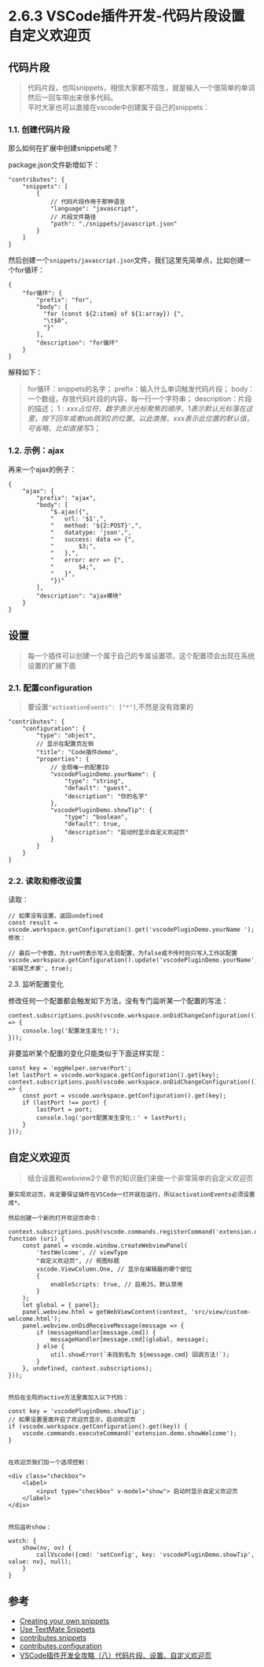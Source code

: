 # 2.6.3 VSCode插件开发-代码片段设置自定义欢迎页

## 代码片段
>代码片段，也叫snippets，相信大家都不陌生，就是输入一个很简单的单词然后一回车带出来很多代码。  
平时大家也可以直接在vscode中创建属于自己的snippets：

### 1.1. 创建代码片段

那么如何在扩展中创建snippets呢？

package.json文件新增如下：

```
"contributes": {
	"snippets": [
		{
			// 代码片段作用于那种语言
			"language": "javascript",
			// 片段文件路径
			"path": "./snippets/javascript.json"
		}
	]
}
```

然后创建一个`snippets/javascript.json`文件，我们这里先简单点，比如创建一个for循环：

```
{
	"for循环": {
		"prefix": "for",
		"body": [
		  "for (const ${2:item} of ${1:array}) {",
		  "\t$0",
		  "}"
		],
		"description": "for循环"
	}
}
```

解释如下：

>for循环：snippets的名字；
prefix：输入什么单词触发代码片段；
body：一个数组，存放代码片段的内容，每一行一个字符串；
description：片段的描述；
${1:xxx}占位符，数字表示光标聚焦的顺序，1表示默认光标落在这里，按下回车或者tab跳到2的位置，以此类推，xxx表示此位置的默认值，可省略，比如直接写$3；

### 1.2. 示例：ajax
再来一个ajax的例子：

```
{
	"ajax": {
		"prefix": "ajax",
		"body": [
			"$.ajax({",
			"	url: '$1',",
			"	method: '${2:POST}',",
			"	datatype: 'json',",
			"	success: data => {",
			"		$3;",
			"	},",
			"	error: err => {",
			"		$4;",
			"	}",
			"})"
		],
		"description": "ajax模块"
	}
}
```

## 设置

>每一个插件可以创建一个属于自己的专属设置项，这个配置项会出现在系统设置的扩展下面


### 2.1. 配置configuration

>要设置`"activationEvents": ["*"]`,不然是没有效果的

```
"contributes": {
	"configuration": {
		"type": "object",
		// 显示在配置页左侧
		"title": "Code插件demo",
		"properties": {
			// 全局唯一的配置ID
			"vscodePluginDemo.yourName": {
				"type": "string",
				"default": "guest",
				"description": "你的名字"
			},
			"vscodePluginDemo.showTip": {
				"type": "boolean",
				"default": true,
				"description": "启动时显示自定义欢迎页"
			}
		}
	}
}
```

### 2.2. 读取和修改设置

读取：

```
// 如果没有设置，返回undefined
const result = vscode.workspace.getConfiguration().get('vscodePluginDemo.yourName ');
修改：

// 最后一个参数，为true时表示写入全局配置，为false或不传时则只写入工作区配置
vscode.workspace.getConfiguration().update('vscodePluginDemo.yourName', '前端艺术家', true);
```
2.3. 监听配置变化

修改任何一个配置都会触发如下方法，没有专门监听某一个配置的写法：

```
context.subscriptions.push(vscode.workspace.onDidChangeConfiguration(() => {
	console.log('配置发生变化！');
}));
```

非要监听某个配置的变化只能类似于下面这样实现：

```
const key = 'eggHelper.serverPort';
let lastPort = vscode.workspace.getConfiguration().get(key);
context.subscriptions.push(vscode.workspace.onDidChangeConfiguration(() => {
	const port = vscode.workspace.getConfiguration().get(key);
	if (lastPort !== port) {
		lastPort = port;
		console.log('port配置发生变化：' + lastPort);
	}
}));
```

## 自定义欢迎页


>结合设置和webview2个章节的知识我们来做一个非常简单的自定义欢迎页

```
要实现欢迎页，肯定要保证插件在VSCode一打开就在运行，所以activationEvents必须设置成*。

然后创建一个新的打开欢迎页命令：

context.subscriptions.push(vscode.commands.registerCommand('extension.demo.showWelcome', function (uri) {
	const panel = vscode.window.createWebviewPanel(
		'testWelcome', // viewType
		"自定义欢迎页", // 视图标题
		vscode.ViewColumn.One, // 显示在编辑器的哪个部位
		{
			enableScripts: true, // 启用JS，默认禁用
		}
	);
	let global = { panel};
	panel.webview.html = getWebViewContent(context, 'src/view/custom-welcome.html');
	panel.webview.onDidReceiveMessage(message => {
		if (messageHandler[message.cmd]) {
			messageHandler[message.cmd](global, message);
		} else {
			util.showError(`未找到名为 ${message.cmd} 回调方法!`);
		}
	}, undefined, context.subscriptions);
}));


然后在全局的active方法里面加入以下代码：

const key = 'vscodePluginDemo.showTip';
// 如果设置里面开启了欢迎页显示，启动欢迎页
if (vscode.workspace.getConfiguration().get(key)) {
	vscode.commands.executeCommand('extension.demo.showWelcome');
}


在欢迎页我们加一个选项控制：

<div class="checkbox">
	<label>
		<input type="checkbox" v-model="show"> 启动时显示自定义欢迎页
	</label>
</div>


然后监听show：

watch: {
	show(nv, ov) {
		callVscode({cmd: 'setConfig', key: 'vscodePluginDemo.showTip', value: nv}, null);
	}
}
```



## 参考
- [Creating your own snippets]()
- [Use TextMate Snippets]()
- [contributes.snippets]()
- [contributes.configuration]()
- [VSCode插件开发全攻略（八）代码片段、设置、自定义欢迎页](http://blog.haoji.me/vscode-plugin-snippets-and-settings.html)
